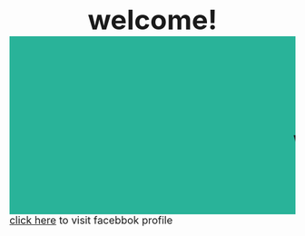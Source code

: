 <html>
 <head>
 <meta name="keyword" content="travelling,world travelling,india travelling"/>
 <meta name="discription" content="travelling,world travelling,india travelling"/>
 <meta name="author" content="shivam gupta,aashish pandey"/>
 <meta http-equiv="content-type" content="text/html; charset=UTF-8"/>
 <title>about us page</title>
 </head>
 <body>
   <font size="10px" >
 <center><b>welcome!</b></center>
 <marquee bgcolor="#29B399" behavior="scroll"><h1>welcome to world travelling website :))</h1></marquee>

 <body>
    <font size="4px" >
 <a href="https://www.facebook.com/profile.php?id=100006019870063" target="_blank">click here</a> to visit facebbok profile
 
 
 
 
 
 







